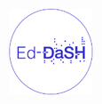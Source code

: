 <p> 
  <a href="https://github.com/carpentries-incubator/fair-bio-practice"> <img src="/fig/Ed_DaSH_white_circle.png" alt="Ed_DaSH" width="150"/>
  </a>
</p>

